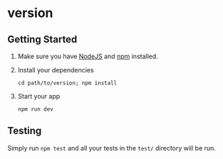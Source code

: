 # version

## Getting Started

1. Make sure you have [NodeJS](https://nodejs.org/) and [npm](https://www.npmjs.com/) installed.
2. Install your dependencies

    ```
    cd path/to/version; npm install
    ```

3. Start your app

    ```
    npm run dev
    ```

## Testing

Simply run `npm test` and all your tests in the `test/` directory will be run.

